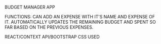 BUDGET MANAGER APP

FUNCTIONS: CAN ADD AN EXPENSE WITH IT'S NAME AND EXPENSE OF IT. 
AUTOMATICALLY UPDATES THE REMAINING BUDGET AND SPENT SO FAR BASED ON THE PREVIOUS EXPENSES.

REACT/CONTEXT API/BOOTSTRAP CSS USED 
